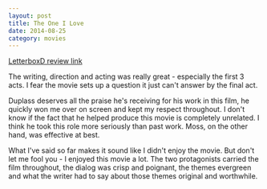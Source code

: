 ```yaml
---
layout: post
title: The One I Love 
date: 2014-08-25
category: movies
---
```

 
[LetterboxD review link](http://letterboxd.com/samarthbhaskar/film/the-one-i-love-2014/)

 The writing, direction and acting was really great - especially the first 3 acts. I fear the movie sets up a question it just can't answer by the final act. 

Duplass deserves all the praise he's receiving for his work in this film, he quickly won me over on screen and kept my respect throughout. I don't know if the fact that he helped produce this movie is completely unrelated. I think he took this role more seriously than past work. Moss, on the other hand, was effective at best. 

What I've said so far makes it sound like I didn't enjoy the movie. But don't let me fool you - I enjoyed this movie a lot. The two protagonists carried the film throughout, the dialog was crisp and poignant, the themes evergreen and what the writer had to say about those themes original and worthwhile. 
